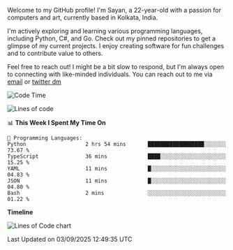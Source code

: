 Welcome to my GitHub profile! I'm Sayan, a 22-year-old with a passion for computers and art, currently based in Kolkata, India.

I'm actively exploring and learning various programming languages, including Python, C#, and Go. Check out my pinned repositories to get a glimpse of my current projects. I enjoy creating software for fun challenges and to contribute value to others.

Feel free to reach out! I might be a bit slow to respond, but I'm always open to connecting with like-minded individuals. You can reach out to me via [email](mailto:me@sayanbiswas.in) or [twitter dm](https://twitter.com/TheDankDel)

<!--START_SECTION:waka-->
![Code Time](http://img.shields.io/badge/Code%20Time-2%2C335%20hrs%2039%20mins-blue)

![Lines of code](https://img.shields.io/badge/From%20Hello%20World%20I%27ve%20Written-16.5%20million%20lines%20of%20code-blue)

📊 **This Week I Spent My Time On** 

```text
💬 Programming Languages: 
Python                   2 hrs 54 mins       ██████████████████░░░░░░░   73.67 % 
TypeScript               36 mins             ████░░░░░░░░░░░░░░░░░░░░░   15.25 % 
YAML                     11 mins             █░░░░░░░░░░░░░░░░░░░░░░░░   04.83 % 
JSON                     11 mins             █░░░░░░░░░░░░░░░░░░░░░░░░   04.80 % 
Bash                     2 mins              ░░░░░░░░░░░░░░░░░░░░░░░░░   01.22 % 
```

**Timeline**

![Lines of Code chart](https://raw.githubusercontent.com/Dank-del/Dank-del/main/assets/bar_graph.png)


 Last Updated on 03/09/2025 12:49:35 UTC
<!--END_SECTION:waka-->
